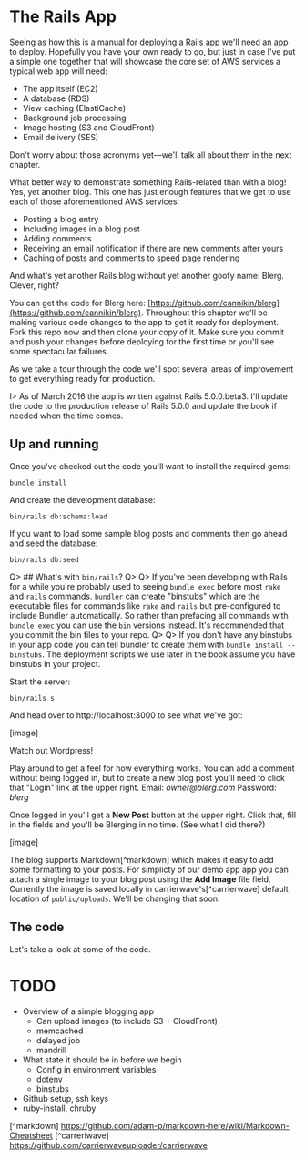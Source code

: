 # The Rails App

Seeing as how this is a manual for deploying a Rails app we'll need an app to deploy. Hopefully you have your own ready to go, but just in case I've put a simple one together that will showcase the core set of AWS services a typical web app will need: 

* The app itself (EC2)
* A database (RDS)
* View caching (ElastiCache)
* Background job processing
* Image hosting (S3 and CloudFront)
* Email delivery (SES)

Don't worry about those acronyms yet—we'll talk all about them in the next chapter.

What better way to demonstrate something Rails-related than with a blog! Yes, yet another blog. This one has just enough features that we get to use each of those aforementioned AWS services:

* Posting a blog entry
* Including images in a blog post
* Adding comments
* Receiving an email notification if there are new comments after yours
* Caching of posts and comments to speed page rendering

And what's yet another Rails blog without yet another goofy name: Blerg. Clever, right?

You can get the code for Blerg here: [https://github.com/cannikin/blerg](https://github.com/cannikin/blerg). Throughout this chapter we'll be making various code changes to the app to get it ready for deployment. Fork this repo now and then clone your copy of it. Make sure you commit and push your changes before deploying for the first time or you'll see some spectacular failures.

As we take a tour through the code we'll spot several areas of improvement to get everything ready for production.

I> As of March 2016 the app is written against Rails 5.0.0.beta3. I'll update the code to the production release of Rails 5.0.0 and update the book if needed when the time comes.

## Up and running

Once you've checked out the code you'll want to install the required gems:

~~~
bundle install
~~~

And create the development database:

~~~
bin/rails db:schema:load
~~~

If you want to load some sample blog posts and comments then go ahead and seed the database:

~~~
bin/rails db:seed
~~~

Q> ## What's with `bin/rails`? 
Q>
Q> If you've been developing with Rails for a while you're probably used to seeing `bundle exec` before most `rake` and `rails` commands. `bundler` can create "binstubs" which are the executable files for commands like `rake` and `rails` but pre-configured to include Bundler automatically. So rather than prefacing all commands with `bundle exec` you can use the `bin` versions instead. It's recommended that you commit the bin files to your repo.
Q>
Q> If you don't have any binstubs in your app code you can tell bundler to create them with `bundle install --binstubs`. The deployment scripts we use later in the book assume you have binstubs in your project.

Start the server:

~~~
bin/rails s
~~~

And head over to http://localhost:3000 to see what we've got:

[image]

Watch out Wordpress!

Play around to get a feel for how everything works. You can add a comment without being logged in, but to create a new blog post you'll need to click that "Login" link at the upper right. Email: _owner@blerg.com_ Password: _blerg_

Once logged in you'll get a **New Post** button at the upper right. Click that, fill in the fields and you'll be Blerging in no time. (See what I did there?)

[image]

The blog supports Markdown[^markdown] which makes it easy to add some formatting to your posts. For simplicty of our demo app app you can attach a single image to your blog post using the **Add Image** file field. Currently the image is saved locally in carrierwave's[^carrierwave] default location of `public/uploads`. We'll be changing that soon.

## The code

Let's take a look at some of the code.


# TODO

* Overview of a simple blogging app
  * Can upload images (to include S3 + CloudFront)
  * memcached
  * delayed job
  * mandrill
* What state it should be in before we begin
  * Config in environment variables
  * dotenv
  * binstubs
* Github setup, ssh keys
* ruby-install, chruby


[^markdown] https://github.com/adam-p/markdown-here/wiki/Markdown-Cheatsheet
[^carreriwave] https://github.com/carrierwaveuploader/carrierwave
